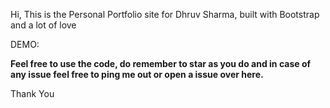 Hi, This is the Personal Portfolio site for Dhruv Sharma, built with Bootstrap and a lot of love

DEMO: 

**Feel free to use the code, do remember to star as you do and in case of any issue feel free to ping me out or open a issue over here.**

Thank You
